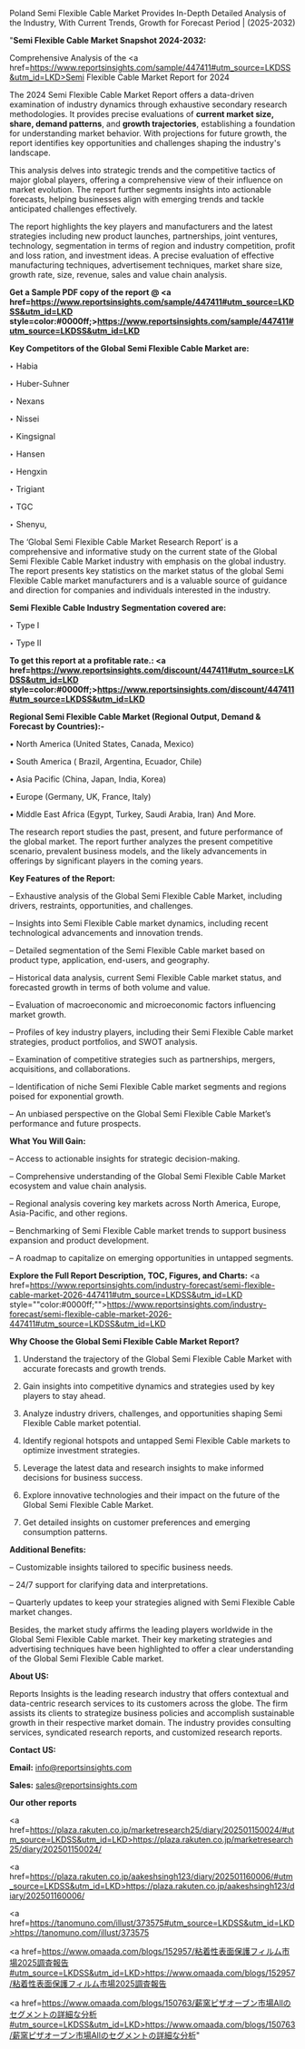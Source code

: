 Poland Semi Flexible Cable Market Provides In-Depth Detailed Analysis of the Industry, With Current Trends, Growth for Forecast Period | (2025-2032)

"<strong>Semi Flexible Cable Market Snapshot 2024-2032:</strong>

Comprehensive Analysis of the <a href=https://www.reportsinsights.com/sample/447411#utm_source=LKDSS&utm_id=LKD>Semi Flexible Cable Market</a> Report for 2024

The 2024 Semi Flexible Cable Market Report offers a data-driven examination of industry dynamics through exhaustive secondary research methodologies. It provides precise evaluations of <strong>current market size, share, demand patterns</strong>, and <strong>growth trajectories</strong>, establishing a foundation for understanding market behavior. With projections for future growth, the report identifies key opportunities and challenges shaping the industry's landscape.

This analysis delves into strategic trends and the competitive tactics of major global players, offering a comprehensive view of their influence on market evolution. The report further segments insights into actionable forecasts, helping businesses align with emerging trends and tackle anticipated challenges effectively.

The report highlights the key players and manufacturers and the latest strategies including new product launches, partnerships, joint ventures, technology, segmentation in terms of region and industry competition, profit and loss ration, and investment ideas. A precise evaluation of effective manufacturing techniques, advertisement techniques, market share size, growth rate, size, revenue, sales and value chain analysis.

<strong>Get a Sample PDF copy of the report @ <a href=https://www.reportsinsights.com/sample/447411#utm_source=LKDSS&utm_id=LKD style=color:#0000ff;>https://www.reportsinsights.com/sample/447411#utm_source=LKDSS&utm_id=LKD</a></strong>

<strong>Key Competitors of the Global Semi Flexible Cable Market are:</strong>

‣ Habia

‣ Huber-Suhner

‣ Nexans

‣ Nissei

‣ Kingsignal

‣ Hansen

‣ Hengxin

‣ Trigiant

‣ TGC

‣ Shenyu,

The ‘Global Semi Flexible Cable Market Research Report’ is a comprehensive and informative study on the current state of the Global Semi Flexible Cable Market industry with emphasis on the global industry. The report presents key statistics on the market status of the global Semi Flexible Cable market manufacturers and is a valuable source of guidance and direction for companies and individuals interested in the industry.

<strong>Semi Flexible Cable Industry Segmentation covered are:</strong>

‣ Type I

‣ Type II

<strong>To get this report at a profitable rate.: <a href=https://www.reportsinsights.com/discount/447411#utm_source=LKDSS&utm_id=LKD style=color:#0000ff;>https://www.reportsinsights.com/discount/447411#utm_source=LKDSS&utm_id=LKD</a></strong>

<strong>Regional Semi Flexible Cable Market (Regional Output, Demand &amp; Forecast by Countries):-</strong>

• North America (United States, Canada, Mexico)

• South America ( Brazil, Argentina, Ecuador, Chile)

• Asia Pacific (China, Japan, India, Korea)

• Europe (Germany, UK, France, Italy)

• Middle East Africa (Egypt, Turkey, Saudi Arabia, Iran) And More.

The research report studies the past, present, and future performance of the global market. The report further analyzes the present competitive scenario, prevalent business models, and the likely advancements in offerings by significant players in the coming years.

<strong>Key Features of the Report:</strong>

– Exhaustive analysis of the Global Semi Flexible Cable Market, including drivers, restraints, opportunities, and challenges.

– Insights into Semi Flexible Cable market dynamics, including recent technological advancements and innovation trends.

– Detailed segmentation of the Semi Flexible Cable market based on product type, application, end-users, and geography.

– Historical data analysis, current Semi Flexible Cable market status, and forecasted growth in terms of both volume and value.

– Evaluation of macroeconomic and microeconomic factors influencing market growth.

– Profiles of key industry players, including their Semi Flexible Cable market strategies, product portfolios, and SWOT analysis.

– Examination of competitive strategies such as partnerships, mergers, acquisitions, and collaborations.

– Identification of niche Semi Flexible Cable market segments and regions poised for exponential growth.

– An unbiased perspective on the Global Semi Flexible Cable Market’s performance and future prospects.

<strong>What You Will Gain:</strong>

– Access to actionable insights for strategic decision-making.

– Comprehensive understanding of the Global Semi Flexible Cable Market ecosystem and value chain analysis.

– Regional analysis covering key markets across North America, Europe, Asia-Pacific, and other regions.

– Benchmarking of Semi Flexible Cable market trends to support business expansion and product development.

– A roadmap to capitalize on emerging opportunities in untapped segments.

<strong>Explore the Full Report Description, TOC, Figures, and Charts:</strong>
<a href=https://www.reportsinsights.com/industry-forecast/semi-flexible-cable-market-2026-447411#utm_source=LKDSS&utm_id=LKD style=""color:#0000ff;"">https://www.reportsinsights.com/industry-forecast/semi-flexible-cable-market-2026-447411#utm_source=LKDSS&utm_id=LKD</a>

<strong>Why Choose the Global Semi Flexible Cable Market Report?</strong>

1. Understand the trajectory of the Global Semi Flexible Cable Market with accurate forecasts and growth trends.

2. Gain insights into competitive dynamics and strategies used by key players to stay ahead.

3. Analyze industry drivers, challenges, and opportunities shaping Semi Flexible Cable market potential.

4. Identify regional hotspots and untapped Semi Flexible Cable markets to optimize investment strategies.

5. Leverage the latest data and research insights to make informed decisions for business success.

6. Explore innovative technologies and their impact on the future of the Global Semi Flexible Cable Market.

7. Get detailed insights on customer preferences and emerging consumption patterns.

<strong>Additional Benefits:</strong>

– Customizable insights tailored to specific business needs.

– 24/7 support for clarifying data and interpretations.

– Quarterly updates to keep your strategies aligned with Semi Flexible Cable market changes.

Besides, the market study affirms the leading players worldwide in the Global Semi Flexible Cable market. Their key marketing strategies and advertising techniques have been highlighted to offer a clear understanding of the Global Semi Flexible Cable market.

<strong><strong>About US</strong>:</strong>

Reports Insights is the leading research industry that offers contextual and data-centric research services to its customers across the globe. The firm assists its clients to strategize business policies and accomplish sustainable growth in their respective market domain. The industry provides consulting services, syndicated research reports, and customized research reports.

<strong>Contact US:</strong>

<p class=><b>Email:</b> <a href=mailto:info@reportsinsights.com>info@reportsinsights.com</a></p>
<p class=><b>Sales:</b> <a href=mailto:sales@reportsinsights.com>sales@reportsinsights.com</a></p>

<strong>Our other reports</strong>

<a href=https://plaza.rakuten.co.jp/marketresearch25/diary/202501150024/#utm_source=LKDSS&utm_id=LKD>https://plaza.rakuten.co.jp/marketresearch25/diary/202501150024/</a>

<a href=https://plaza.rakuten.co.jp/aakeshsingh123/diary/202501160006/#utm_source=LKDSS&utm_id=LKD>https://plaza.rakuten.co.jp/aakeshsingh123/diary/202501160006/</a>

<a href=https://tanomuno.com/illust/373575#utm_source=LKDSS&utm_id=LKD>https://tanomuno.com/illust/373575</a>

<a href=https://www.omaada.com/blogs/152957/粘着性表面保護フィルム市場2025調査報告#utm_source=LKDSS&utm_id=LKD>https://www.omaada.com/blogs/152957/粘着性表面保護フィルム市場2025調査報告</a>

<a href=https://www.omaada.com/blogs/150763/薪窯ピザオーブン市場Allのセグメントの詳細な分析#utm_source=LKDSS&utm_id=LKD>https://www.omaada.com/blogs/150763/薪窯ピザオーブン市場Allのセグメントの詳細な分析</a>"
